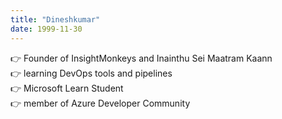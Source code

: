 ```yaml
---
title: "Dineshkumar"
date: 1999-11-30
---
```


👉 Founder of InsightMonkeys and Inainthu Sei Maatram Kaann</br>
👉 learning DevOps tools and pipelines</br>
👉 Microsoft Learn Student </br>
👉 member of Azure Developer Community </br>
